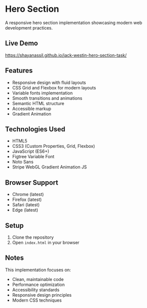 # Hero Section

A responsive hero section implementation showcasing modern web development practices.

## Live Demo
https://shayanassil.github.io/jack-westin-hero-section-task/

## Features

- Responsive design with fluid layouts
- CSS Grid and Flexbox for modern layouts
- Variable fonts implementation 
- Smooth transitions and animations
- Semantic HTML structure
- Accessible markup
- Gradient Animation

## Technologies Used

- HTML5
- CSS3 (Custom Properties, Grid, Flexbox)
- JavaScript (ES6+)
- Figtree Variable Font
- Noto Sans
- Stripe WebGL Gradient Animation JS

## Browser Support

- Chrome (latest)
- Firefox (latest)
- Safari (latest)
- Edge (latest)

## Setup

1. Clone the repository
2. Open `index.html` in your browser

## Notes

This implementation focuses on:
- Clean, maintainable code
- Performance optimization
- Accessibility standards
- Responsive design principles
- Modern CSS techniques 
